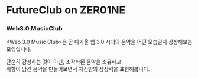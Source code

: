 # FutureClub on ZER01NE

### Web3.0 MusicClub

<Web 3.0 Music Club>은 곧 다가올 웹 3.0 시대의 음악을 어떤 모습일지 상상해보는 모임입니다. 

단순히 감상하는 것이 아닌, 조각화된 음악을 소유하고  
취향이 담긴 음악을 만들어보면서 자신만의 상상력을 표현해봅니다. 
